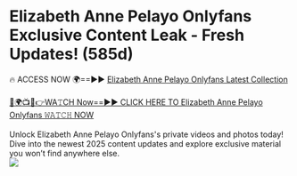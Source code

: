 # Elizabeth Anne Pelayo Onlyfans Exclusive Content Leak - Fresh Updates! (585d)

🔥 ACCESS NOW 🌍==►► <a href="https://tinyurl.com/kvy9nzfs" rel="nofollow">Elizabeth Anne Pelayo Onlyfans Latest Collection</a>
<br><br>
[🔴🌍📺📱👉WA𝚃CH Now==►► CLICK HERE TO Elizabeth Anne Pelayo Onlyfans 𝚆𝙰𝚃𝙲𝙷 NOW](https://tinyurl.com/kvy9nzfs)
<br><br>
Unlock Elizabeth Anne Pelayo Onlyfans's private videos and photos today! Dive into the newest 2025 content updates and explore exclusive material you won’t find anywhere else.
<br>
<a href="https://tinyurl.com/kvy9nzfs" rel="nofollow" data-target="animated-image.originalLink"><img src="https://camo.githubusercontent.com/8a4f000d20f83aca3bf7ec5f350d767afa0574a8a352519fd8cfa583a6f93a33/68747470733a2f2f692e696d6775722e636f6d2f644a486b345a712e676966" data-canonical-src="https://i.imgur.com/dJHk4Zq.gif" style="max-width: 100%; display: inline-block;" data-target="animated-image.originalImage"></a>
<br>
